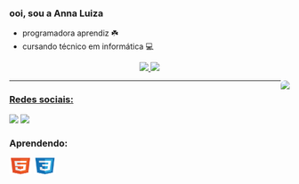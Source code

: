  ### ooi, sou a Anna Luiza
<ul>
  <li> programadora aprendiz ☘️</li>
  <li> cursando técnico em informática 💻</li>
</ul>
<div align="center">
  <a href="https://github.com/1234anna">
  <img height="180em" src="https://github-readme-stats.vercel.app/api?username=1234anna&show_icons=true&theme=dark&include_all_commits=true&count_private=true&title_color=000000&text_color=2e2e2e&bg_color=fff8e7&icon_color=6a994e"/>
  <img height="120em" src="https://github-readme-stats.vercel.app/api/top-langs/?username=1234anna&layout=compact&langs_count=7&theme=dark&title_color=000000&bg_color=fff8e7&text_color=2e2e2e"/>
</div>
 

 
 <div>
  <img align="right" height="150" style="border-radius:50px; "src= "https://i.picasion.com/pic92/2bd93f8f68fe3e523ad271457339fdb2.gif""
 </div>
  
  
  <hr>
   <h3>Redes sociais:</h3>
                                                                                                                                       <div> 
  <a href="https://instagram.com/__anna_luiza" target="_blank"><img src="https://img.shields.io/badge/-Instagram-%23E4405F?style=for-the-badge&logo=instagram&logoColor=white" target="_blank"></a>
  <a href = "luizaanna.gs@gmail.com"><img src=https://img.shields.io/badge/Gmail-D14836?style=for-the-badge&logo=gmail&logoColor=white></a>
  </div>

  
  <h3>Aprendendo:</h3>
                                 
   <div> <img align="center"  height="30" width="40" src="https://raw.githubusercontent.com/devicons/devicon/master/icons/html5/html5-original.svg">
  <img align="center"  height="30" width="40" src="https://raw.githubusercontent.com/devicons/devicon/master/icons/css3/css3-original.svg">
 </div>
                                
  


  
  
  <!--
fff8e7
fffbe7
a24502

**1234anna/1234anna** is a ✨ _special_ ✨ repository because its `README.md` (this file) appears on your GitHub profile.

Here are some ideas to get you started:

- 🔭 I’m currently working on ...
- 🌱 I’m currently learning ...
- 👯 I’m looking to collaborate on ...
- 🤔 I’m looking for help with ...
- 💬 Ask me about ...
- 📫 How to reach me: ...
- 😄 Pronouns: ...
- ⚡ Fun fact: ...

<a href="https://github.com/anuraghazra/github-readme-stats">
  <img align="center" src="https://github-readme-stats.vercel.app/api/pin/?username=anuraghazra&repo=github-readme-stats" />
</a>
<a href="https://github.com/anuraghazra/convoychat">
  <img align="center" src="https://github-readme-stats.vercel.app/api/pin/?username=anuraghazra&repo=convoychat" />
</a>

-->
